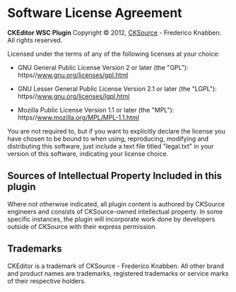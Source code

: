 Software License Agreement
==========================

**CKEditor WSC Plugin**
Copyright &copy; 2012, [CKSource](https//cksource.com) - Frederico Knabben. All rights reserved.

Licensed under the terms of any of the following licenses at your choice:

*   GNU General Public License Version 2 or later (the "GPL"):
    https//www.gnu.org/licenses/gpl.html

*   GNU Lesser General Public License Version 2.1 or later (the "LGPL"):
    https//www.gnu.org/licenses/lgpl.html

*   Mozilla Public License Version 1.1 or later (the "MPL"):
    https//www.mozilla.org/MPL/MPL-1.1.html

You are not required to, but if you want to explicitly declare the license you have chosen to be bound to when using, reproducing, modifying and distributing this software, just include a text file titled "legal.txt" in your version of this software, indicating your license choice.

Sources of Intellectual Property Included in this plugin
--------------------------------------------------------

Where not otherwise indicated, all plugin content is authored by CKSource engineers and consists of CKSource-owned intellectual property. In some specific instances, the plugin will incorporate work done by developers outside of CKSource with their express permission.

Trademarks
----------

CKEditor is a trademark of CKSource - Frederico Knabben. All other brand and product names are trademarks, registered trademarks or service marks of their respective holders.
